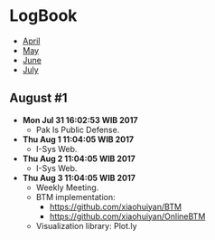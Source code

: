 LogBook
=======
- [April](https://github.com/gtrdp/twitter-clustering/blob/master/LogBook/00-april.md)
- [May](https://github.com/gtrdp/twitter-clustering/blob/master/LogBook/01-may.md)
- [June](https://github.com/gtrdp/twitter-clustering/blob/master/LogBook/02-june.md)
- [July](https://github.com/gtrdp/twitter-clustering/blob/master/LogBook/03-july.md)

August #1
---------
- **Mon Jul 31 16:02:53 WIB 2017**
	- Pak Is Public Defense.
- **Thu Aug  1 11:04:05 WIB 2017**
	- I-Sys Web.
- **Thu Aug  2 11:04:05 WIB 2017**
	- I-Sys Web.
- **Thu Aug  3 11:04:05 WIB 2017**
	- Weekly Meeting.
	- BTM implementation:
		- https://github.com/xiaohuiyan/BTM
		- https://github.com/xiaohuiyan/OnlineBTM
	- Visualization library: Plot.ly